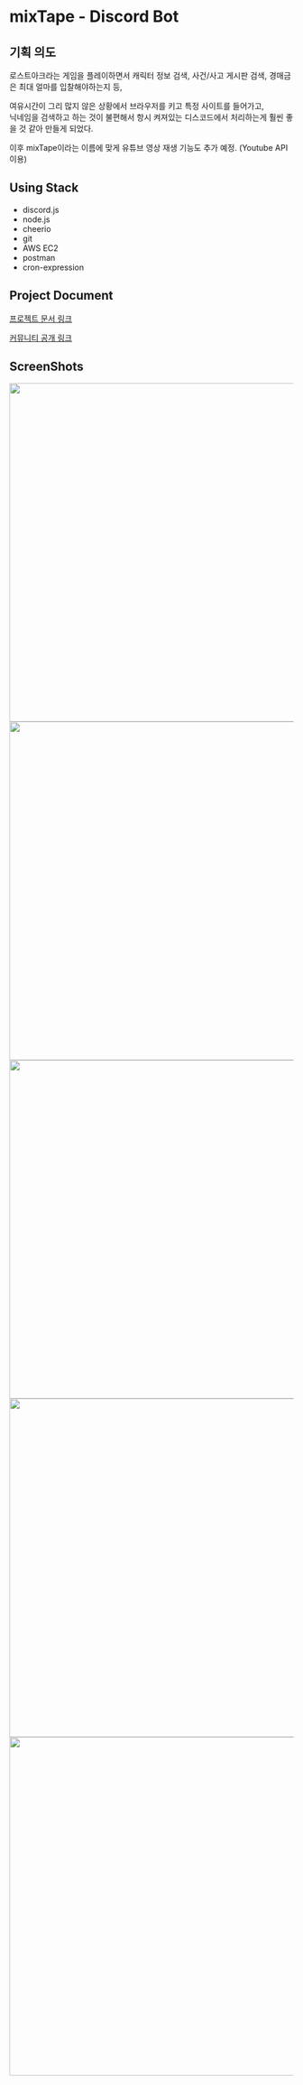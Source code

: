 # mixTape - Discord Bot


## 기획 의도

로스트아크라는 게임을 플레이하면서 캐릭터 정보 검색, 사건/사고 게시판 검색, 경매금은 최대 얼마를 입찰해야하는지 등,

여유시간이 그리 많지 않은 상황에서 브라우저를 키고 특정 사이트를 들어가고,  
닉네임을 검색하고 하는 것이 불편해서 항시 켜져있는 디스코드에서 처리하는게 훨씬 좋을 것 같아 만들게 되었다.

이후 mixTape이라는 이름에 맞게 유튜브 영상 재생 기능도 추가 예정. (Youtube API 이용)

## Using Stack

- discord.js
- node.js
- cheerio
- git
- AWS EC2
- postman
- cron-expression

## Project Document

[프로젝트 문서 링크](https://nakseono.notion.site/mixTape-9b03866908c74cb5ba17cf16b6dea9fd)

[커뮤니티 공개 링크](https://www.inven.co.kr/board/lostark/4811/3541376)

## ScreenShots

<center>

<img src="https://drive.google.com/uc?export=download&id=1W48x2edH983SdvAHdeGY6IMfRlyG46vT" width="600" height="">

<img src="https://drive.google.com/uc?export=download&id=1_hGFc08viF6_cZ27P7BEwMZdT8EoFNNQ" width="600" height="">

<img src="https://drive.google.com/uc?export=download&id=1sSeSPZhNd19fEbKosFtIRWjAEOVgd32W" width="600" height="">

<img src="https://drive.google.com/uc?export=download&id=1jfgacge-aEVuC1QzFNmtJRC2LmW1TcD4" width="600" height="">

<img src="https://drive.google.com/uc?export=download&id=170NMxzrU2WWmHrm_KxNZuWVyt6Y2WR-h" width="600" height="">
</center>
